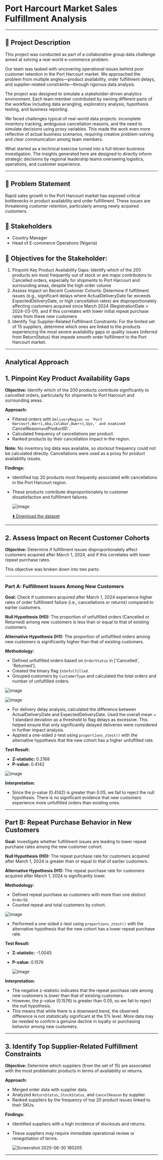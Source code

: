 # Port Harcourt Market Sales Fulfillment Analysis
---

## 📝 Project Description

This project was conducted as part of a collaborative group data challenge aimed at solving a real-world e-commerce problem.

Our team was tasked with uncovering operational issues behind poor customer retention in the Port Harcourt market. We approached the problem from multiple angles—product availability, order fulfillment delays, and supplier-related constraints—through rigorous data analysis.

The project was designed to simulate a stakeholder-driven analytics environment. Each team member contributed by owning different parts of the workflow including data wrangling, exploratory analysis, hypothesis testing, and business reporting.

We faced challenges typical of real-world data projects: incomplete inventory tracking, ambiguous cancellation reasons, and the need to simulate decisions using proxy variables. This made the work even more reflective of actual business scenarios, requiring creative problem-solving and clear communication among team members.

What started as a technical exercise turned into a full-blown business investigation. The insights generated here are designed to directly inform strategic decisions by regional leadership teams overseeing logistics, operations, and customer experience.

---

## 📌 Problem Statement
Rapid sales growth in the Port Harcourt market has exposed critical bottlenecks in product availability and order fulfillment. These issues are threatening customer retention, particularly among newly acquired customers.

## 👥 Stakeholders
- Country Manager
- Head of E-commerce Operations (Nigeria)

## 🌟 Objectives for the Stakeholder:

1. Pinpoint Key Product Availability Gaps: 
Identify which of the 200 products are most frequently out of stock or are major contributors to Cancelled orders, 
especially for shipments to Port Harcourt and surrounding areas, despite the high order volume
2. Assess Impact on Recent Customer Cohorts: 
Determine if fulfillment issues (e.g., significant delays where ActualDeliveryDate far exceeds ExpectedDeliveryDate, or high cancellation rates) are disproportionately affecting customers acquired since March 2024 (RegistrationDate > 2024-03-01), and if this correlates
with lower initial repeat purchase rates from these new customers
3. Identify Top Supplier-Related Fulfillment Constraints: 
For the limited set of 15 suppliers, determine which ones are linked to the products experiencing 
the most severe availability gaps or quality issues (inferred from ReturnStatus) that impede smooth order fulfillment to the Port Harcourt market.
---
##  Analytical Approach

## 1. **Pinpoint Key Product Availability Gaps**
**Objective:** Identify which of the 200 products contribute significantly to cancelled orders, particularly for shipments to Port Harcourt and surrounding areas.

**Approach:**
- Filtered orders with `DeliveryRegion == 'Port Harcourt,Warri,Aba,Calabar,Owerri,Uyo,' and examined `CancelReason` and `ProductID`.
- Calculated frequency of cancellations per product.
- Ranked products by their cancellation impact in the region.

**Note:** No inventory log data was available, so stockout frequency could not be calculated directly. Cancellations were used as a proxy for product availability issues.

**Findings:**
- Identified top 20 products most frequently associated with cancellations in the Port Harcourt region.
- These products contribute disproportionately to customer dissatisfaction and fulfillment failures.

  ![image](https://github.com/user-attachments/assets/8b6a6fdc-e69f-4d83-b646-6ba934f79c05)

  [⬇️ Download the dataset](https://raw.githubusercontent.com/Jcboy101/Port-Harcourt-E-commerce-Fulfillment-Audit-Group-Project-/main/TopCancelledProducts.csv)




---
## 2. **Assess Impact on Recent Customer Cohorts**
**Objective:** Determine if fulfillment issues disproportionately affect customers acquired after March 1, 2024, and if this correlates with lower repeat purchase rates.

This objective was broken down into two parts:

---
### Part A: Fulfillment Issues Among New Customers

**Goal:** Check if customers acquired after March 1, 2024 experience higher rates of order fulfillment failure (i.e., cancellations or returns) compared to earlier customers.

**Null Hypothesis (H0):** The proportion of unfulfilled orders (Cancelled or Returned) among new customers is less than or equal to that of existing customers.

**Alternative Hypothesis (H1):** The proportion of unfulfilled orders among new customers is significantly higher than that of existing customers.

**Methodology:**
- Defined unfulfilled orders based on `OrderStatus` in ['Cancelled', 'Returned'].
- Created the binary flag `IsUnfulfilled`.
- Grouped customers by `CustomerType` and calculated the total orders and number of unfulfilled orders.

![image](https://github.com/user-attachments/assets/9c9a4eda-89f3-4e2b-964c-b400bd86f8bd)

![image](https://github.com/user-attachments/assets/d8213909-f062-4562-8198-9e2404a37c2f)


- For delivery delay analysis, calculated the difference between ActualDeliveryDate and ExpectedDeliveryDate. Used the overall mean + 1 standard deviation as a threshold to flag delays as excessive. This helped ensure that only significantly delayed deliveries were considered in further impact analysis.
- Applied a one-sided z-test using `proportions_ztest()` with the alternative hypothesis that the new cohort has a higher unfulfilled rate.

**Test Result:**
- **Z-statistic:** 0.2168
- **P-value:** 0.4142

![image](https://github.com/user-attachments/assets/e64d4689-4832-433e-88a8-0a0df2e83d0f)


**Interpretation:**
- Since the p-value (0.4142) is greater than 0.05, we fail to reject the null hypothesis. There is no significant evidence that new customers experience more unfulfilled orders than existing ones.

---
## Part B: Repeat Purchase Behavior in New Customers

**Goal:** Investigate whether fulfillment issues are leading to lower repeat purchase rates among the new customer cohort.

**Null Hypothesis (H0):** The repeat purchase rate for customers acquired after March 1, 2024 is greater than or equal to that of earlier customers.

**Alternative Hypothesis (H1):** The repeat purchase rate for customers acquired after March 1, 2024 is significantly lower.

**Methodology:**
- Defined repeat purchase as customers with more than one distinct `OrderID`.
- Counted repeat and total customers by cohort.

![image](https://github.com/user-attachments/assets/5b56da48-ec23-4017-a474-21ed41120c92)

- Performed a one-sided z-test using `proportions_ztest()` with the alternative hypothesis that the new cohort has a lower repeat purchase rate.

**Test Result:**
- **Z-statistic:** -1.0045
- **P-value:** 0.1576

  ![image](https://github.com/user-attachments/assets/e8360ab1-8670-4654-8d04-f1696062eb82)


**Interpretation:**
- The negative z-statistic indicates that the repeat purchase rate among new customers is *lower* than that of existing customers.
- However, the p-value (0.1576) is greater than 0.05, so we fail to reject the null hypothesis.
- This means that while there is a downward trend, the observed difference is not statistically significant at the 5% level. More data may be needed to confirm a genuine decline in loyalty or purchasing behavior among new customers.

---

## 3. **Identify Top Supplier-Related Fulfillment Constraints**
**Objective:** Determine which suppliers (from the set of 15) are associated with the most problematic products in terms of availability or returns.

**Approach:**
- Merged order data with supplier data.
- Analyzed `ReturnStatus`, `StockStatus`, and `CancelReason` by supplier.
- Ranked suppliers by the frequency of top 20 product issues linked to their SKUs.

**Findings:**
- Identified suppliers with a high incidence of stockouts and returns.
- These suppliers may require immediate operational review or renegotiation of terms.

  ![Screenshot 2025-06-30 180205](https://github.com/user-attachments/assets/da90aaad-c725-4135-9c48-570b29878d83)


---


